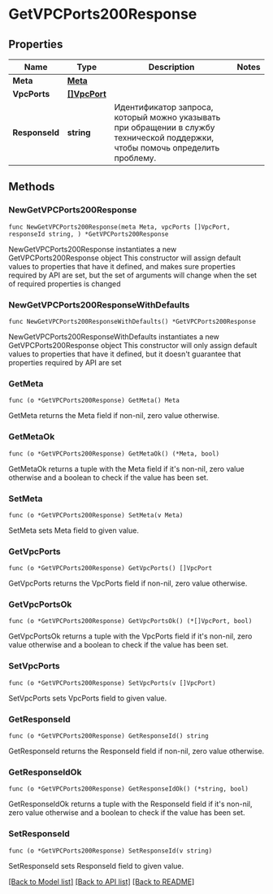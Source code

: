 # GetVPCPorts200Response

## Properties

Name | Type | Description | Notes
------------ | ------------- | ------------- | -------------
**Meta** | [**Meta**](Meta.md) |  | 
**VpcPorts** | [**[]VpcPort**](VpcPort.md) |  | 
**ResponseId** | **string** | Идентификатор запроса, который можно указывать при обращении в службу технической поддержки, чтобы помочь определить проблему. | 

## Methods

### NewGetVPCPorts200Response

`func NewGetVPCPorts200Response(meta Meta, vpcPorts []VpcPort, responseId string, ) *GetVPCPorts200Response`

NewGetVPCPorts200Response instantiates a new GetVPCPorts200Response object
This constructor will assign default values to properties that have it defined,
and makes sure properties required by API are set, but the set of arguments
will change when the set of required properties is changed

### NewGetVPCPorts200ResponseWithDefaults

`func NewGetVPCPorts200ResponseWithDefaults() *GetVPCPorts200Response`

NewGetVPCPorts200ResponseWithDefaults instantiates a new GetVPCPorts200Response object
This constructor will only assign default values to properties that have it defined,
but it doesn't guarantee that properties required by API are set

### GetMeta

`func (o *GetVPCPorts200Response) GetMeta() Meta`

GetMeta returns the Meta field if non-nil, zero value otherwise.

### GetMetaOk

`func (o *GetVPCPorts200Response) GetMetaOk() (*Meta, bool)`

GetMetaOk returns a tuple with the Meta field if it's non-nil, zero value otherwise
and a boolean to check if the value has been set.

### SetMeta

`func (o *GetVPCPorts200Response) SetMeta(v Meta)`

SetMeta sets Meta field to given value.


### GetVpcPorts

`func (o *GetVPCPorts200Response) GetVpcPorts() []VpcPort`

GetVpcPorts returns the VpcPorts field if non-nil, zero value otherwise.

### GetVpcPortsOk

`func (o *GetVPCPorts200Response) GetVpcPortsOk() (*[]VpcPort, bool)`

GetVpcPortsOk returns a tuple with the VpcPorts field if it's non-nil, zero value otherwise
and a boolean to check if the value has been set.

### SetVpcPorts

`func (o *GetVPCPorts200Response) SetVpcPorts(v []VpcPort)`

SetVpcPorts sets VpcPorts field to given value.


### GetResponseId

`func (o *GetVPCPorts200Response) GetResponseId() string`

GetResponseId returns the ResponseId field if non-nil, zero value otherwise.

### GetResponseIdOk

`func (o *GetVPCPorts200Response) GetResponseIdOk() (*string, bool)`

GetResponseIdOk returns a tuple with the ResponseId field if it's non-nil, zero value otherwise
and a boolean to check if the value has been set.

### SetResponseId

`func (o *GetVPCPorts200Response) SetResponseId(v string)`

SetResponseId sets ResponseId field to given value.



[[Back to Model list]](../README.md#documentation-for-models) [[Back to API list]](../README.md#documentation-for-api-endpoints) [[Back to README]](../README.md)


